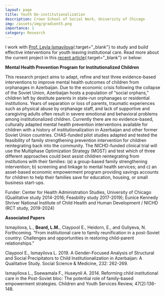```yaml
---
layout: page
title: Youth De-institutionalization
description: Crown School of Social Work, University of Chicago
img: /assets/img/gradient5.png
importance: 1
category: Research
---
```


I work with [Prof. Leyla Ismayilova](https://crownschool.uchicago.edu/crownscholars/l-ismayilova){:target="\_blank"} to study and build effective interventions for youth leaving institutional care. Read more about the current project in this [recent article](https://crownschool.uchicago.edu/ssa_magazine/using-science-to-improve-deinstitutionalization-outcomes){:target="\_blank"} or below:

**Mental Health Prevention Program for Institutionalized Children**

This research project aims to adapt, refine and test three evidence-based interventions to improve mental health outcomes of children from orphanages in Azerbaijan. Due to the economic crisis following the collapse of the Soviet Union, Azerbaijan hosts a population of “social orphans,” children left by destitute parents in state-run orphanages or residential institutions. Years of separation or loss of parents, traumatic experiences such as physical abuse by orphanage staff, and lack of supportive and caregiving adults often result in severe emotional and behavioral problems among institutionalized children. Currently there are no evidence-based, culturally adapted mental health prevention interventions available for children with a history of institutionalization in Azerbaijan and other former Soviet Union countries. CHAS-funded pilot studies adapted and tested the feasibility of family strengthening prevention intervention for children reintegrating back into the community. The NICHD-funded clinical trial will use the Multiphase Optimization Strategy (MOST) and test which of three different approaches could best assist children reintegrating from institutions with their families: (a) a group-based family strengthening intervention; b) screening and linkage to mental health services; and c) an asset-based economic empowerment program providing savings accounts for children to help their families save for education, housing, or small business start-ups.  

Funder: Center for Health Administration Studies, University of Chicago (Qualitative study 2014-2016; Feasbility study 2017-2019); Eunice Kennedy Shriver National Institute of Child Health and Human Development / NICHD (RCT study, 2019-2024)

**Associated Papers**

Ismayilova, L., **Beard, L.M.**, Claypool E., Heidorn, E., and Guliyeva, N. Forthcoming. “From institutional care to family reunification in a post-Soviet country: Challenges and opportunities in restoring child-parent relationships.”

Claypool E., Ismayilova L. 2019. A Gender-Focused Analysis of Structural and Social Precipitators to Child Institutionalization in Azerbaijan: A Qualitative Study. Social Science & Medicine, 232: 262-269. 

Ismayilova L., Ssewamala F., Huseynli A. 2014. Reforming child institutional care in the Post-Soviet bloc: The potential role of family-based empowerment strategies. Children and Youth Services Review, 47(2):136-148.
